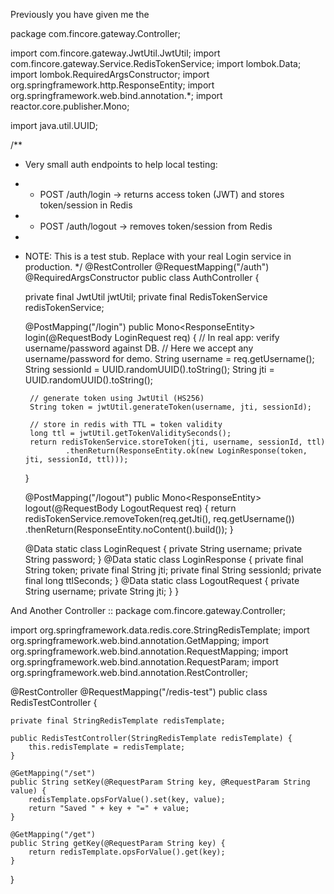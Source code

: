 Previously you have given me the 

package com.fincore.gateway.Controller;


import com.fincore.gateway.JwtUtil.JwtUtil;
import com.fincore.gateway.Service.RedisTokenService;
import lombok.Data;
import lombok.RequiredArgsConstructor;
import org.springframework.http.ResponseEntity;
import org.springframework.web.bind.annotation.*;
import reactor.core.publisher.Mono;

import java.util.UUID;

/**
 * Very small auth endpoints to help local testing:
 *  - POST /auth/login  -> returns access token (JWT) and stores token/session in Redis
 *  - POST /auth/logout -> removes token/session from Redis
 *
 * NOTE: This is a test stub. Replace with your real Login service in production.
 */
@RestController
@RequestMapping("/auth")
@RequiredArgsConstructor
public class AuthController {

    private final JwtUtil jwtUtil;
    private final RedisTokenService redisTokenService;

    @PostMapping("/login")
    public Mono<ResponseEntity<LoginResponse>> login(@RequestBody LoginRequest req) {
        // In real app: verify username/password against DB.
        // Here we accept any username/password for demo.
        String username = req.getUsername();
        String sessionId = UUID.randomUUID().toString();
        String jti = UUID.randomUUID().toString();

        // generate token using JwtUtil (HS256)
        String token = jwtUtil.generateToken(username, jti, sessionId);

        // store in redis with TTL = token validity
        long ttl = jwtUtil.getTokenValiditySeconds();
        return redisTokenService.storeToken(jti, username, sessionId, ttl)
                .thenReturn(ResponseEntity.ok(new LoginResponse(token, jti, sessionId, ttl)));
    }

    @PostMapping("/logout")
    public Mono<ResponseEntity<Void>> logout(@RequestBody LogoutRequest req) {
        return redisTokenService.removeToken(req.getJti(), req.getUsername())
                .thenReturn(ResponseEntity.noContent().build());
    }

    @Data static class LoginRequest {
        private String username;
        private String password;
    }
    @Data static class LoginResponse {
        private final String token;
        private final String jti;
        private final String sessionId;
        private final long ttlSeconds;
    }
    @Data static class LogoutRequest {
        private String username;
        private String jti;
    }
}



And Another Controller ::
package com.fincore.gateway.Controller;

import org.springframework.data.redis.core.StringRedisTemplate;
import org.springframework.web.bind.annotation.GetMapping;
import org.springframework.web.bind.annotation.RequestMapping;
import org.springframework.web.bind.annotation.RequestParam;
import org.springframework.web.bind.annotation.RestController;

@RestController
@RequestMapping("/redis-test")
public class RedisTestController {

    private final StringRedisTemplate redisTemplate;

    public RedisTestController(StringRedisTemplate redisTemplate) {
        this.redisTemplate = redisTemplate;
    }

    @GetMapping("/set")
    public String setKey(@RequestParam String key, @RequestParam String value) {
        redisTemplate.opsForValue().set(key, value);
        return "Saved " + key + "=" + value;
    }

    @GetMapping("/get")
    public String getKey(@RequestParam String key) {
        return redisTemplate.opsForValue().get(key);
    }
}

